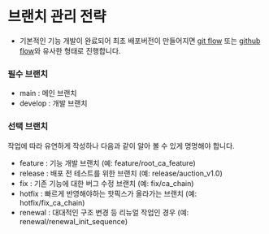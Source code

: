 # 브랜치 관리 전략
- 기본적인 기능 개발이 완료되어 최초 배포버전이 만들어지면 [git flow](https://techblog.woowahan.com/2553/) 또는 [github flow](https://docs.github.com/ko/get-started/using-github/github-flow)와 유사한 형태로 진행합니다.

### 필수 브랜치
- main : 메인 브랜치
- develop : 개발 브랜치

### 선택 브랜치
작업에 따라 유연하게 작성하나 다음과 같이 알아 볼 수 있게 명명해야 합니다.
- feature : 기능 개발 브랜치 (예: feature/root_ca_feature)
- release : 배포 전 테스트를 위한 브랜치 (예: release/auction_v1.0)
- fix : 기존 기능에 대한 버그 수정 브랜치 (예: fix/ca_chain)
- hotfix : 빠르게 반영해야하는 핫픽스가 올라가는 브랜치 (예: hotfix/fix_ca_chain)
- renewal : 대대적인 구조 변경 등 리뉴얼 작업인 경우 (예: renewal/renewal_init_sequence)